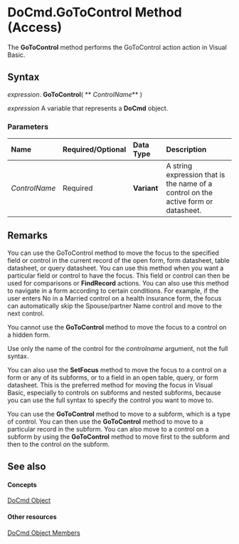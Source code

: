 
# DoCmd.GoToControl Method (Access)

The  **GoToControl** method performs the GoToControl action action in Visual Basic.


## Syntax

 _expression_. **GoToControl**( ** _ControlName_** )

 _expression_ A variable that represents a **DoCmd** object.


### Parameters



|**Name**|**Required/Optional**|**Data Type**|**Description**|
|:-----|:-----|:-----|:-----|
| _ControlName_|Required|**Variant**|A string expression that is the name of a control on the active form or datasheet.|

## Remarks

You can use the GoToControl method to move the focus to the specified field or control in the current record of the open form, form datasheet, table datasheet, or query datasheet. You can use this method when you want a particular field or control to have the focus. This field or control can then be used for comparisons or  **FindRecord** actions. You can also use this method to navigate in a form according to certain conditions. For example, if the user enters No in a Married control on a health insurance form, the focus can automatically skip the Spouse/partner Name control and move to the next control.

You cannot use the  **GoToControl** method to move the focus to a control on a hidden form.

Use only the name of the control for the  _controlname_ argument, not the full syntax.

You can also use the  **SetFocus** method to move the focus to a control on a form or any of its subforms, or to a field in an open table, query, or form datasheet. This is the preferred method for moving the focus in Visual Basic, especially to controls on subforms and nested subforms, because you can use the full syntax to specify the control you want to move to.

You can use the  **GoToControl** method to move to a subform, which is a type of control. You can then use the **GoToControl** method to move to a particular record in the subform. You can also move to a control on a subform by using the **GoToControl** method to move first to the subform and then to the control on the subform.


## See also


#### Concepts


[DoCmd Object](3ce44cca-9979-0a1e-9787-079a52ce528f.md)
#### Other resources


[DoCmd Object Members](3e7ade9e-86e4-0751-188b-5d31c9101651.md)
